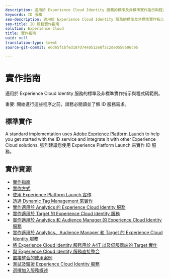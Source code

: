```yaml
---
description: 適用於 Experience Cloud Identity 服務的標準及非標準實作指示與程式碼範例。
keywords: ID 服務
seo-description: 適用於 Experience Cloud Identity 服務的標準及非標準實作指示與程式碼範例。
seo-title: ID 服務實作指南
solution: Experience Cloud
title: 實作指南
uuid: null
translation-type: tm+mt
source-git-commit: e6d65f1bfed187d7440512e8f3c2de0550506c95

---
```



# 實作指南

適用於 Experience Cloud Identity 服務的標準及非標準實作指示與程式碼範例。

重要: 開始進行這些程序之前，請務必閱讀並了解 ID 服務需求。

## 標準實作

A standard implementation uses [Adobe Exprience Platform Launch](https://docs.adobelaunch.com/) to help you get started with the ID service and integrate it with other Experience Cloud solutions. 強烈建議您使用 Experience Platform Launch 來實作 ID 服務。

## 實作資源

* [實作指南](implementation-guides.md)
* [實作方式](implementation-methods.md)
* [使用 Experience Platform Launch 實作](ecid-implement-with-launch.md)
* [透過 Dynamic Tag Management 來實作](standard.md)
* [實作適用於 Analytics 的 Experience Cloud Identity 服務](setup-analytics.md)
* [實作適用於 Target 的 Experience Cloud Identity 服務](setup-target.md)
* [實作適用於 Analytics 和 Audience Manager 的 Experience Cloud Identity 服務](setup-aam-analytics.md)
* [實作適用於 Analytics、Audience Manager 和 Target 的 Experience Cloud Identity 服務](setup-aam-analytics-target.md)
* [將 Experience Cloud Identity 服務用於 A4T 以及伺服器端的 Target 實作](ecid-a4t-target.md)
* [與 Experience Cloud Identity 服務直接整合 ](direct-integration.md)
* [直接整合的使用案例](direct-integration-examples.md)
* [測試及驗證 Experience Cloud Identity 服務](test-verify.md)
* [選擇加入服務概述](opt-in-service/optin-overview.md)
